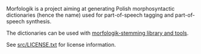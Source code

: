 Morfologik is a project aiming at generating Polish morphosyntactic dictionaries (hence the name) used for part-of-speech tagging and
part-of-speech synthesis.

The dictionaries can be used with [morfologik-stemming library and tools](https://github.com/morfologik/morfologik-stemming). 

See [src/LICENSE.txt](src/LICENSE.txt) for license information.
